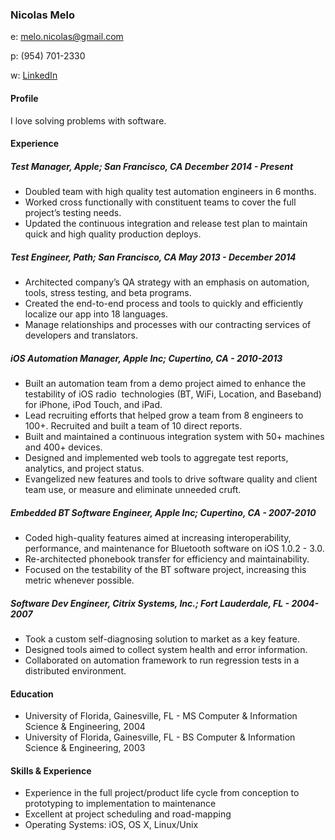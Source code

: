 ### Nicolas Melo 
e: melo.nicolas@gmail.com 

p: (954) 701-2330 

w: [LinkedIn](https://www.linkedin.com/pub/nicolas-melo/3/a97/472)

#### Profile
I love solving problems with software.

#### Experience
##### Test Manager, Apple; San Francisco, CA December 2014 - Present
* Doubled team with high quality test automation engineers in 6 months.
* Worked cross functionally with constituent teams to cover the full project’s testing needs.
* Updated the continuous integration and release test plan to maintain quick and high quality production deploys.

##### Test Engineer, Path; San Francisco, CA May 2013 - December 2014
* Architected company’s QA strategy with an emphasis on automation, tools, stress testing, and beta programs.
* Created the end-to-end process and tools to quickly and efficiently localize our app into 18 languages.
* Manage relationships and processes with our contracting services of developers and translators.

##### iOS Automation Manager, Apple Inc; Cupertino, CA - 2010-2013
* Built an automation team from a demo project aimed to enhance the testability of iOS radio  technologies (BT, WiFi, Location, and Baseband) for iPhone, iPod Touch, and iPad. 
* Lead recruiting efforts that helped grow a team from 8 engineers to 100+. Recruited and built a team of 10 direct reports.
* Built and maintained a continuous integration system with 50+ machines and 400+ devices.
* Designed and implemented web tools to aggregate test reports, analytics, and project status.
* Evangelized new features and tools to drive software quality and client team use, or measure and eliminate unneeded cruft.

##### Embedded BT Software Engineer, Apple Inc; Cupertino, CA - 2007-2010
* Coded high-quality features aimed at increasing interoperability, performance, and maintenance for Bluetooth software on iOS 1.0.2 - 3.0.
* Re-architected phonebook transfer for efficiency and maintainability.
* Focused on the testability of the BT software project, increasing this metric whenever possible.

##### Software Dev Engineer, Citrix Systems, Inc.; Fort Lauderdale, FL - 2004-2007
* Took a custom self-diagnosing solution to market as a key feature.
* Designed tools aimed to collect system health and error information.
* Collaborated on automation framework to run regression tests in a distributed environment.

#### Education
* University of Florida, Gainesville, FL - MS Computer & Information Science & Engineering, 2004
* University of Florida, Gainesville, FL - BS Computer & Information Science & Engineering, 2003

#### Skills & Experience
* Experience in the full project/product life cycle from conception to prototyping to implementation to maintenance
* Excellent at project scheduling and road-mapping
* Operating Systems: iOS, OS X, Linux/Unix
